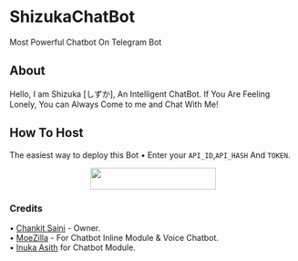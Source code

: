 # ShizukaChatBot
Most Powerful Chatbot On Telegram Bot

## About
Hello, I am Shizuka [しずか], An Intelligent ChatBot. If You Are Feeling Lonely, You can Always Come to me and Chat With Me!
## How To Host
The easiest way to deploy this Bot
• Enter your ```API_ID```,```API_HASH``` And ```TOKEN```.
<p align="center"><a href="https://heroku.com/deploy?template=https://github.com/BasantiMusic/AujlaChatBot"> <img src="https://img.shields.io/badge/Deploy%20To%20Heroku-black?style=for-the-badge&logo=heroku" width="220" height="38.45"/></a></p>
 
### Credits
• [Chankit Saini](https://github.com/NeuroticCoders) - Owner.\
• [MoeZilla](https://github.com/MoeZilla) - For Chatbot Inline Module & Voice Chatbot.\
• [Inuka Asith](https://github.com/InukaAsith) for Chatbot Module.

